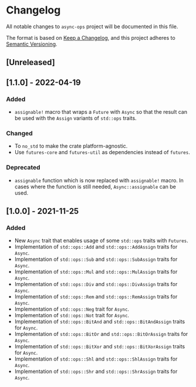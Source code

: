 # Changelog

All notable changes to `async-ops` project will be documented in this file.

The format is based on [Keep a Changelog](https://keepachangelog.com/en/1.0.0/),
and this project adheres to
[Semantic Versioning](https://semver.org/spec/v2.0.0.html).

## [Unreleased]

## [1.1.0] - 2022-04-19

### Added

- `assignable!` macro that wraps a `Future` with `Async` so that the result can
be used with the `Assign` variants of `std::ops` traits.

### Changed

- To `no_std` to make the crate platform-agnostic.
- Use `futures-core` and `futures-util` as dependencies instead of `futures`.

### Deprecated

- `assignable` function which is now replaced with `assignable!` macro. In cases
where the function is still needed, `Async::assignable` can be used.

## [1.0.0] - 2021-11-25

### Added

- New `Async` trait that enables usage of some `std::ops` traits with `Futures`.
- Implementation of `std::ops::Add` and `std::ops::AddAssign` traits for
`Async`.
- Implementation of `std::ops::Sub` and `std::ops::SubAssign` traits for
`Async`.
- Implementation of `std::ops::Mul` and `std::ops::MulAssign` traits for
`Async`.
- Implementation of `std::ops::Div` and `std::ops::DivAssign` traits for
`Async`.
- Implementation of `std::ops::Rem` and `std::ops::RemAssign` traits for
`Async`.
- Implementation of `std::ops::Neg` trait for `Async`.
- Implementation of `std::ops::Not` trait for `Async`.
- Implementation of `std::ops::BitAnd` and `std::ops::BitAndAssign` traits for
`Async`.
- Implementation of `std::ops::BitOr` and `std::ops::BitOrAssign` traits for
`Async`.
- Implementation of `std::ops::BitXor` and `std::ops::BitXorAssign` traits for
`Async`.
- Implementation of `std::ops::Shl` and `std::ops::ShlAssign` traits for
`Async`.
- Implementation of `std::ops::Shr` and `std::ops::ShrAssign` traits for
`Async`.
